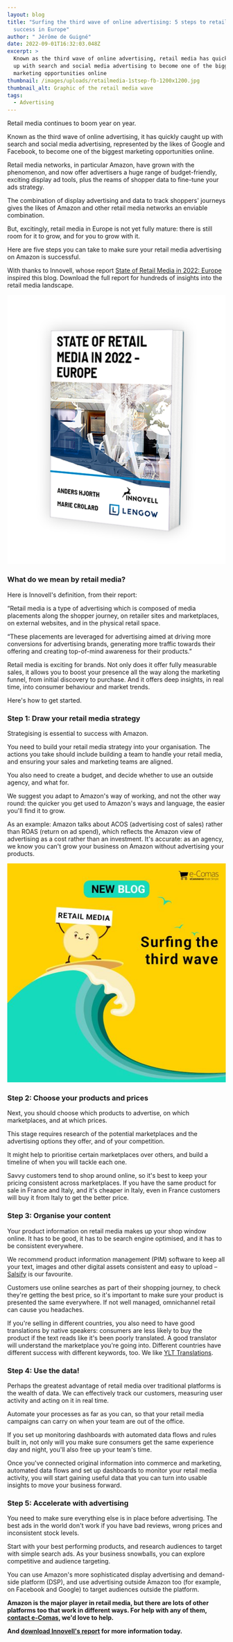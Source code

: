 ```yaml
---
layout: blog
title: "Surfing the third wave of online advertising: 5 steps to retail media
  success in Europe"
author: " Jérôme de Guigné"
date: 2022-09-01T16:32:03.048Z
excerpt: >
  Known as the third wave of online advertising, retail media has quickly caught
  up with search and social media advertising to become one of the biggest
  marketing opportunities online
thumbnail: /images/uploads/retailmedia-1stsep-fb-1200x1200.jpg
thumbnail_alt: Graphic of the retail media wave
tags:
  - Advertising
---
```

<!--StartFragment-->

Retail media continues to boom year on year.

Known as the third wave of online advertising, it has quickly caught up with search and social media advertising, represented by the likes of Google and Facebook, to become one of the biggest marketing opportunities online.

Retail media networks, in particular Amazon, have grown with the phenomenon, and now offer advertisers a huge range of budget-friendly, exciting display ad tools, plus the reams of shopper data to fine-tune your ads strategy.

The combination of display advertising and data to track shoppers' journeys gives the likes of Amazon and other retail media networks an enviable combination.

But, excitingly, retail media in Europe is not yet fully mature: there is still room for it to grow, and for you to grow with it.

Here are five steps you can take to make sure your retail media advertising on Amazon is successful.

With thanks to Innovell, whose report [State of Retail Media in 2022: Europe](https://www.innovell.com/retail-media-europe/) inspired this blog. Download the full report [](https://www.innovell.com/retail-media-europe/) for hundreds of insights into the retail media landscape.

![Cover of Innovell retail media report](/images/uploads/book_perspektiv2.png "Innovell's report")

### What do we mean by retail media?

Here is Innovell's definition, from their report:

“Retail media is a type of advertising which is composed of media placements along the shopper journey, on retailer sites and marketplaces, on external websites, and in the physical retail space.

“These placements are leveraged for advertising aimed at driving more conversions for advertising brands, generating more traffic towards their offering and creating top-of-mind awareness for their products.”

Retail media is exciting for brands. Not only does it offer fully measurable sales, it allows you to boost your presence all the way along the marketing funnel, from initial discovery to purchase. And it offers deep insights, in real time, into consumer behaviour and market trends.

Here's how to get started.

### Step 1: Draw your retail media strategy

Strategising is essential to success with Amazon.

You need to build your retail media strategy into your organisation. The actions you take should include building a team to handle your retail media, and ensuring your sales and marketing teams are aligned.

You also need to create a budget, and decide whether to use an outside agency, and what for.

We suggest you adapt to Amazon's way of working, and not the other way round: the quicker you get used to Amazon's ways and language, the easier you'll find it to grow.

As an example: Amazon talks about ACOS (advertising cost of sales) rather than ROAS (return on ad spend), which reflects the Amazon view of advertising as a cost rather than an investment. It's accurate: as an agency, we know you can't grow your business on Amazon without advertising your products.

![Graphic of the retail media wave](/images/uploads/retailmedia-small.jpg)

### Step 2: Choose your products and prices

Next, you should choose which products to advertise, on which marketplaces, and at which prices.

This stage requires research of the potential marketplaces and the advertising options they offer, and of your competition.

It might help to prioritise certain marketplaces over others, and build a timeline of when you will tackle each one.

Savvy customers tend to shop around online, so it's best to keep your pricing consistent across marketplaces. If you have the same product for sale in France and Italy, and it's cheaper in Italy, even in France customers will buy it from Italy to get the better price.

### Step 3: Organise your content

Your product information on retail media makes up your shop window online. It has to be good, it has to be search engine optimised, and it has to be consistent everywhere.

We recommend product information management (PIM) software to keep all your text, images and other digital assets consistent and easy to upload – [Salsify](https://www.salsify.com/) is our favourite.

Customers use online searches as part of their shopping journey, to check they're getting the best price, so it's important to make sure your product is presented the same everywhere. If not well managed, omnichannel retail can cause you headaches.

If you're selling in different countries, you also need to have good translations by native speakers: consumers are less likely to buy the product if the text reads like it's been poorly translated. A good translator will understand the marketplace you're going into. Different countries have different success with different keywords, too. We like [YLT Translations](https://ylt-translations.com/).

### Step 4: Use the data!

Perhaps the greatest advantage of retail media over traditional platforms is the wealth of data. We can effectively track our customers, measuring user activity and acting on it in real time.

Automate your processes as far as you can, so that your retail media campaigns can carry on when your team are out of the office.

If you set up monitoring dashboards with automated data flows and rules built in, not only will you make sure consumers get the same experience day and night, you'll also free up your team's time.

Once you've connected original information into commerce and marketing, automated data flows and set up dashboards to monitor your retail media activity, you will start gaining useful data that you can turn into usable insights to move your business forward.

### Step 5: Accelerate with advertising

You need to make sure everything else is in place before advertising. The best ads in the world don't work if you have bad reviews, wrong prices and inconsistent stock levels.

Start with your best performing products, and research audiences to target with simple search ads. As your business snowballs, you can explore competitive and audience targeting.

You can use Amazon's more sophisticated display advertising and demand-side platform (DSP), and use advertising outside Amazon too (for example, on Facebook and Google) to target audiences outside the platform.

**Amazon is the major player in retail media, but there are lots of other platforms too that work in different ways. For help with any of them, [contact e-Comas](http://e-comas.com/contact.html), we'd love to help.**

**And [download Innovell's report](https://www.innovell.com/retail-media-europe/) for more information today.**

<!--EndFragment-->